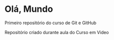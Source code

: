 # Olá, Mundo
 Primeiro repositório do curso de Git e GitHub

 Repositório criado durante aula do Curso em Video
